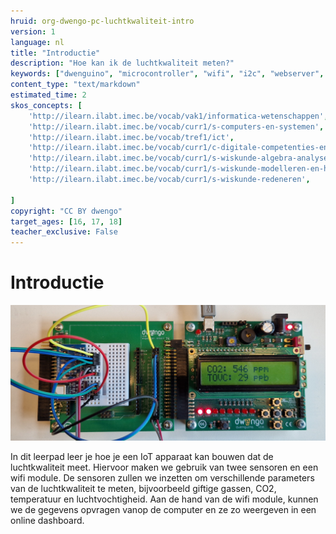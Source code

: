 ```yaml
---
hruid: org-dwengo-pc-luchtkwaliteit-intro
version: 1
language: nl
title: "Introductie"
description: "Hoe kan ik de luchtkwaliteit meten?"
keywords: ["dwenguino", "microcontroller", "wifi", "i2c", "webserver", "web", "internet", "co2", "luchtkwaliteit"]
content_type: "text/markdown"
estimated_time: 2
skos_concepts: [
    'http://ilearn.ilabt.imec.be/vocab/vak1/informatica-wetenschappen', 
    'http://ilearn.ilabt.imec.be/vocab/curr1/s-computers-en-systemen',
    'http://ilearn.ilabt.imec.be/vocab/tref1/ict',
    'http://ilearn.ilabt.imec.be/vocab/curr1/c-digitale-competenties-en-mediawijsheid',
    'http://ilearn.ilabt.imec.be/vocab/curr1/s-wiskunde-algebra-analyse',
    'http://ilearn.ilabt.imec.be/vocab/curr1/s-wiskunde-modelleren-en-heuristiek',
    'http://ilearn.ilabt.imec.be/vocab/curr1/s-wiskunde-redeneren',

]
copyright: "CC BY dwengo"
target_ages: [16, 17, 18]
teacher_exclusive: False
---
```




# Introductie

![Banner met Dwenguino als luchtkwaliteitsmeter.](images/dwenguino_co2.jpg)

In dit leerpad leer je hoe je een IoT apparaat kan bouwen dat de luchtkwaliteit meet. Hiervoor maken we gebruik van twee sensoren en een wifi module. De sensoren zullen we inzetten om verschillende parameters van de luchtkwaliteit te meten, bijvoorbeeld giftige gassen, CO2, temperatuur en luchtvochtigheid. Aan de hand van de wifi module, kunnen we de gegevens opvragen vanop de computer en ze zo weergeven in een online dashboard.

